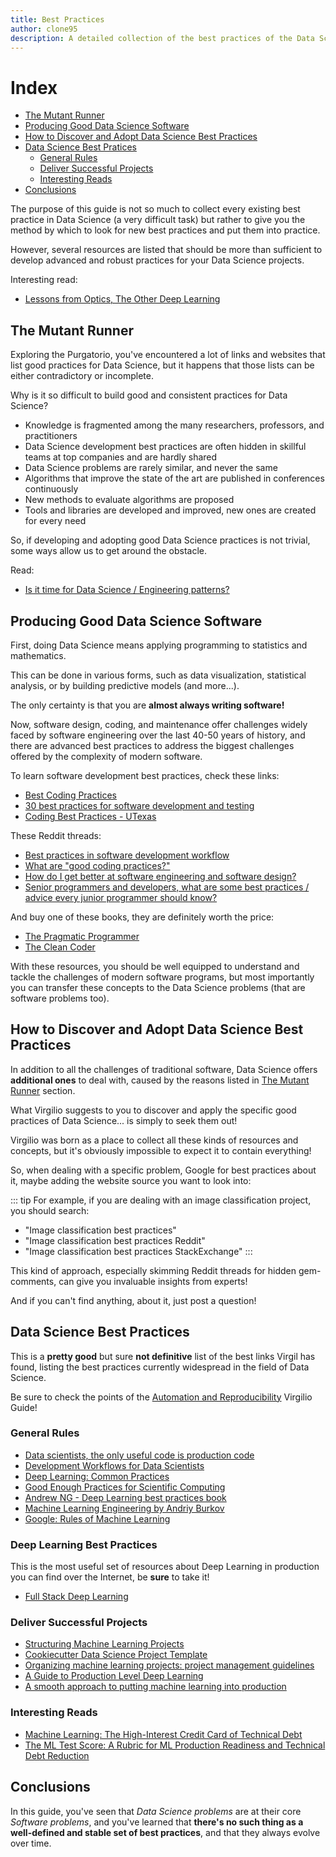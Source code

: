 ```yaml
---
title: Best Practices
author: clone95
description: A detailed collection of the best practices of the Data Science process, and how you can get the most value out of software engineering principles. 
---
```



# Index 

- [The Mutant Runner](#The-Mutant-Runner)
- [Producing Good Data Science Software](#Producing-Good-Data-Science-Software)
- [How to Discover and Adopt Data Science Best Practices](#How-to-Discover-and-Adopt-Data-Science-Best-Practices)
- [Data Science Best Pratices](#Data-Science-Best-Pratices)
    - [General Rules](#General-Rules)
    - [Deliver Successful Projects](#Deliver-Successful-Projects)
    - [Interesting Reads](#Interesting-Reads)
- [Conclusions](#Conclusions)

The purpose of this guide is not so much to collect every existing best practice in Data Science (a very difficult task) but rather to give you the method by which to look for new best practices and put them into practice.  

However, several resources are listed that should be more than sufficient to develop advanced and robust practices for your Data Science projects. 

Interesting read:

- [Lessons from Optics, The Other Deep Learning](http://www.argmin.net/2018/01/25/optics/)

## The Mutant Runner

Exploring the Purgatorio, you've encountered a lot of links and websites that list good practices for Data Science, but it happens that those lists can be either contradictory or incomplete.

Why is it so difficult to build good and consistent practices for Data Science?

- Knowledge is fragmented among the many researchers, professors, and practitioners
- Data Science development best practices are often hidden in skillful teams at top companies and are hardly shared 
- Data Science problems are rarely similar, and never the same
- Algorithms that improve the state of the art are published in conferences continuously
- New methods to evaluate algorithms are proposed
- Tools and libraries are developed and improved, new ones are created for every need

So, if developing and adopting good Data Science practices is not trivial, some ways allow us to get around the obstacle. 

Read:

- [Is it time for Data Science / Engineering patterns?](https://dev.to/renatocf/is-it-time-for-data-science--engineering-patterns-1782)

## Producing Good Data Science Software

First, doing Data Science means applying programming to statistics and mathematics. 

This can be done in various forms, such as data visualization, statistical analysis, or by building predictive models (and more...).  

The only certainty is that you are **almost always writing software!**

Now, software design, coding, and maintenance offer challenges widely faced by software engineering over the last 40-50 years of history, and there are advanced best practices to address the biggest challenges offered by the complexity of modern software.

To learn software development best practices, check these links:

- [Best Coding Practices](https://en.wikipedia.org/wiki/Best_coding_practices)
- [30 best practices for software development and testing](https://opensource.com/article/17/5/30-best-practices-software-development-and-testing)
- [Coding Best Practices - UTexas](https://www.cs.utexas.edu/~mitra/csSummer2014/cs312/lectures/bestPractices.html)

These Reddit threads:

- [Best practices in software development workflow](https://www.reddit.com/r/software/comments/24406h/best_practices_in_software_development_workflow/)
- [What are "good coding practices?"](https://www.reddit.com/r/webdev/comments/8gkzat/what_are_good_coding_practices/)
- [How do I get better at software engineering and software design?](https://www.reddit.com/r/compsci/comments/2mhwcx/how_do_i_get_better_at_software_engineering_and/)
- [Senior programmers and developers, what are some best practices / advice every junior programmer should know?](https://www.reddit.com/r/learnprogramming/comments/8bt1j4/senior_programmers_and_developers_what_are_some/)

And buy one of these books, they are definitely worth the price:

- [The Pragmatic Programmer](https://www.amazon.com/Pragmatic-Programmer-Journeyman-Master/dp/020161622X/ref=sr_1_2?crid=28MD79HWTUZT1&dchild=1&keywords=the+pragmatic+programmer&qid=1597418514&s=books&sprefix=the+pr%2Cstripbooks-intl-ship%2C266&sr=1-2)
- [The Clean Coder](https://www.amazon.com/dp/0137081073/ref=cm_sw_r_cp_api_i_6rJ6AbTS2DYWA)

With these resources, you should be well equipped to understand and tackle the challenges of modern software programs, but most importantly you can transfer these concepts to the Data Science problems (that are software problems too).

## How to Discover and Adopt Data Science Best Practices

In addition to all the challenges of traditional software, Data Science offers **additional ones** to deal with, caused by the reasons listed in [The Mutant Runner](#The-Mutant-Runner) section. 

What Virgilio suggests to you to discover and apply the specific good practices of Data Science... is simply to seek them out! 

Virgilio was born as a place to collect all these kinds of resources and concepts, but it's obviously impossible to expect it to contain everything!

So, when dealing with a specific problem, Google for best practices about it, maybe adding the website source you want to look into:

::: tip
For example, if you are dealing with an image classification project, you should search:

- "Image classification best practices"
- "Image classification best practices Reddit"
- "Image classification best practices StackExchange"
:::

This kind of approach, especially skimming Reddit threads for hidden gem-comments, can give you invaluable insights from experts!

And if you can't find anything, about it, just post a question!


## Data Science Best Practices

This is a **pretty good** but sure **not definitive** list of the best links Virgil has found, listing the best practices currently widespread in the field of Data Science.
 
Be sure to check the points of the [Automation and Reproducibility](../launch-and-mantain-the-system/automation-and-reproducibility) Virgilio Guide!

### General Rules

- [Data scientists, the only useful code is production code](https://thuijskens.github.io/2018/11/13/useful-code-is-production-code/)
- [Development Workflows for Data Scientists](https://resources.github.com/downloads/development-workflows-data-scientists.pdf)
- [Deep Learning: Common Practices](https://www.youtube.com/watch?v=Hb6ISunEJcI&list=PLpOGQvPCDQzvgpD3S0vTy7bJe2pf_yJFj&index=22&ab_channel=AndreasMaier)
- [Good Enough Practices for Scientific Computing](https://swcarpentry.github.io/good-enough-practices-in-scientific-computing/)
- [Andrew NG - Deep Learning best practices book](https://www.deeplearning.ai/machine-learning-yearning/)
- [Machine Learning Engineering by Andriy Burkov](http://www.mlebook.com/wiki/doku.php)
- [Google: Rules of Machine Learning](ttps://developers.google.com/machine-learning/guides/rules-of-ml)

### Deep Learning Best Practices
This is the most useful set of resources about Deep Learning in production you can find over the Internet, be **sure** to take it!

- [Full Stack Deep Learning](https://course.fullstackdeeplearning.com/)

### Deliver Successful Projects
- [Structuring Machine Learning Projects](https://www.coursera.org/learn/machine-learning-projects)
- [Cookiecutter Data Science Project Template](https://drivendata.github.io/cookiecutter-data-science/)
- [Organizing machine learning projects: project management guidelines](https://www.jeremyjordan.me/ml-projects-guide/)
- [A Guide to Production Level Deep Learning](https://github.com/alirezadir/Production-Level-Deep-Learning)
- [A smooth approach to putting machine learning into production](https://maxhalford.github.io/blog/machine-learning-production/)

### Interesting Reads
- [Machine Learning: The High-Interest Credit Card of Technical Debt](https://storage.googleapis.com/pub-tools-public-publication-data/pdf/43146.pdf)
- [The ML Test Score: A Rubric for ML Production Readiness and Technical Debt Reduction](https://static.googleusercontent.com/media/research.google.com/cs//pubs/archive/aad9f93b86b7addfea4c419b9100c6cdd26cacea.pdf)

## Conclusions

In this guide, you've seen that _Data Science problems_ are at their core _Software problems_, and you've learned that **there's no such thing as a well-defined and stable set of best practices**, and that they always evolve over time. 
